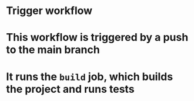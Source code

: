 # Trigger workflow
# This workflow is triggered by a push to the main branch
# It runs the `build` job, which builds the project and runs tests

